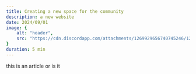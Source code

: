 ```yaml
---
title: Creating a new space for the community
description: a new website
date: 2024/09/01
image: {
    alt: "header",
    src: "https://cdn.discordapp.com/attachments/1269929656740745246/1278539088571662461/Screenshot_2024-08-28-13-56-09-781_com.miHoYo.GenshinImpact.jpg?ex=66d12bd0&is=66cfda50&hm=4e853cf199be829ae72f74d12d23e5f22e11238dae66bf17f346474e5e6362ce&"
}
duration: 5 min
---
```


this is an article or is it
